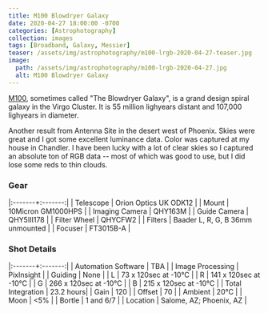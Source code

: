 ```yaml
---
title: M100 Blowdryer Galaxy
date: 2020-04-27 18:00:00 -0700
categories: [Astrophotography]
collection: images
tags: [Broadband, Galaxy, Messier]
teaser: /assets/img/astrophotography/m100-lrgb-2020-04-27-teaser.jpg
image:
  path: /assets/img/astrophotography/m100-lrgb-2020-04-27.jpg
  alt: M100 Blowdryer Galaxy
---
```


[M100](https://en.wikipedia.org/wiki/Messier_100), sometimes called "The Blowdryer Galaxy", is a grand design spiral galaxy in the Virgo Cluster. It is 55 million lighyears distant and 107,000 lighyears in diameter.


Another result from Antenna Site in the desert west of Phoenix. Skies were great and I got some excellent luminance data. Color was captured at my house in Chandler. I have been lucky with a lot of clear skies so I captured an absolute ton of RGB data -- most of which was good to use, but I did lose some reds to thin clouds.

### Gear

|:-------+:-------:|
| Telescope | Orion Optics UK ODK12 |
| Mount | 10Micron GM1000HPS |
| Imaging Camera | QHY163M |
| Guide Camera | QHY5III178 |
| Filter Wheel | QHYCFW2 |
| Filters | Baader L, R, G, B 36mm unmounted |
| Focuser | FT3015B-A |

### Shot Details

|:-------+:-------:|
| Automation Software | TBA |
| Image Processing | PixInsight |
| Guiding | None |
| L | 73 x 120sec at -10&deg;C |
| R | 141 x 120sec at -10&deg;C |
| G | 266 x 120sec at -10&deg;C |
| B | 215 x 120sec at -10&deg;C |
| Total Integration | 23.2 hours|
| Gain | 120 |
| Offset | 70 |
| Ambient | 20&deg;C |
| Moon | <5% |
| Bortle | 1 and 6/7 |
| Location | Salome, AZ; Phoenix, AZ |
